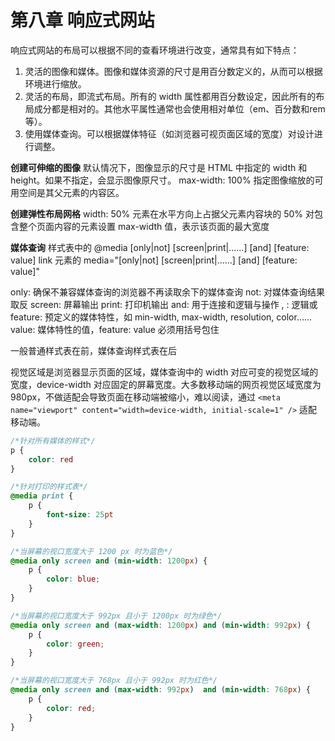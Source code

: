# 第八章 响应式网站

响应式网站的布局可以根据不同的查看环境进行改变，通常具有如下特点：
1. 灵活的图像和媒体。图像和媒体资源的尺寸是用百分数定义的，从而可以根据环境进行缩放。
2. 灵活的布局，即流式布局。所有的 width 属性都用百分数设定，因此所有的布局成分都是相对的。其他水平属性通常也会使用相对单位（em、百分数和rem 等）。
3. 使用媒体查询。可以根据媒体特征（如浏览器可视页面区域的宽度）对设计进行调整。

**创建可伸缩的图像**
默认情况下，图像显示的尺寸是 HTML 中指定的 width 和 height。如果不指定，会显示图像原尺寸。
max-width: 100% 指定图像缩放的可用空间是其父元素的内容区。

**创建弹性布局网格**
width: 50% 元素在水平方向上占据父元素内容块的 50%
对包含整个页面内容的元素设置 max-width 值，表示该页面的最大宽度

**媒体查询**
样式表中的 @media [only|not] [screen|print|......] [and] [feature: value]
link 元素的 media="[only|not] [screen|print|......] [and] [feature: value]"

only: 确保不兼容媒体查询的浏览器不再读取余下的媒体查询
not: 对媒体查询结果取反
screen: 屏幕输出
print: 打印机输出
and: 用于连接和逻辑与操作
, : 逻辑或
feature: 预定义的媒体特性，如 min-width, max-width, resolution, color......
value: 媒体特性的值，feature: value 必须用括号包住

一般普通样式表在前，媒体查询样式表在后

视觉区域是浏览器显示页面的区域，媒体查询中的 width 对应可变的视觉区域的宽度，device-width 对应固定的屏幕宽度。大多数移动端的网页视觉区域宽度为 980px，不做适配会导致页面在移动端被缩小，难以阅读，通过 ```<meta name="viewport" content="width=device-width, initial-scale=1" />``` 适配移动端。

```css
/*针对所有媒体的样式*/
p {
    color: red
}

/*针对打印的样式表*/
@media print {
    p {
        font-size: 25pt
    }
}

/*当屏幕的视口宽度大于 1200 px 时为蓝色*/
@media only screen and (min-width: 1200px) {
    p {
        color: blue;
    }
}

/*当屏幕的视口宽度大于 992px 且小于 1200px 时为绿色*/
@media only screen and (max-width: 1200px) and (min-width: 992px) {
    p {
        color: green;
    }
}

/*当屏幕的视口宽度大于 768px 且小于 992px 时为红色*/
@media only screen and (max-width: 992px)  and (min-width: 768px) {
    p {
        color: red;
    }
}
```

